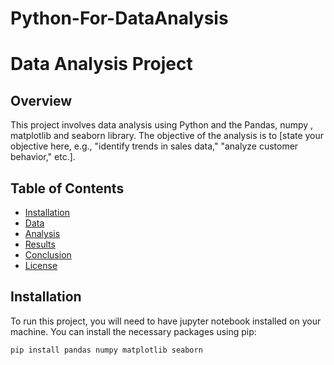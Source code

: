 # Python-For-DataAnalysis

# Data Analysis Project

## Overview

This project involves data analysis using Python and the Pandas, numpy , matplotlib and seaborn library. The objective of the analysis is to [state your objective here, e.g., "identify trends in sales data," "analyze customer behavior," etc.].

## Table of Contents

- [Installation](#installation)
- [Data](#data)
- [Analysis](#analysis)
- [Results](#results)
- [Conclusion](#conclusion)
- [License](#license)

## Installation

To run this project, you will need to have jupyter notebook installed on your machine. You can install the necessary packages using pip:

```bash
pip install pandas numpy matplotlib seaborn
